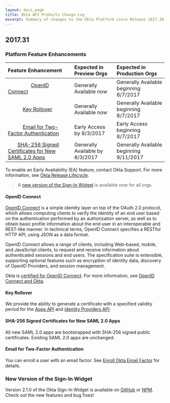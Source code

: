 ```yaml
---
layout: docs_page
title: Okta API Products Change Log
excerpt: Summary of changes to the Okta Platform since Release 2017.30
---
```


## 2017.31

### Platform Feature Enhancements

| Feature Enhancement                                                               | Expected in Preview Orgs        | Expected in Production Orgs             |
|:----------------------------------------------------------------------------------|:--------------------------------|:----------------------------------------|
|                  [OpenID Connect](#openid-connect)                                                 | Generally Available now         | Generally Available beginning 8/7/2017  |
|            [Key Rollover](#key-rollover)                                                     | Generally Available now         | Generally Available beginning 8/7/2017  |
|            [Email for Two-Factor Authentication](#email-for-two-factor-authentication)       | Early Access by 8/3/2017        | Early Access beginning 8/7/2017         |
|        [SHA-256 Signed Certificates for New SAML 2.0 Apps](#sha-256-signed-certificates-for-new-saml-20-apps) | Generally Available by 8/3/2017 | Generally Available beginning 9/11/2017 |

To enable an Early Availability (EA) feature, contact Okta Support. For more information, see [Okta Release Lifecycle](https://developer.okta.com/docs/api/getting_started/releases-at-okta.html). 

> A [new version of the Sign-In Widget](#new-version-of-the-sign-in-widget) is available now for all orgs.

#### OpenID Connect
<!-- OKTA-132049  -->

[OpenID Connect](/docs/api/resources/oidc.html) is a simple identity layer on top of the OAuth 2.0 protocol, which allows computing clients to verify the identity of an end user based on the authentication performed by an authorization server, as well as to obtain basic profile information about the end user in an interoperable and REST-like manner. In technical terms, OpenID Connect specifies a RESTful HTTP API, using JSON as a data format.

OpenID Connect allows a range of clients, including Web-based, mobile, and JavaScript clients, to request and receive information about authenticated sessions and end users. The specification suite is extensible, supporting optional features such as encryption of identity data, discovery of OpenID Providers, and session management.

Okta is [certified for OpenID Connect](http://openid.net/certification/). For more information, see [OpenID Connect and Okta](/standards/OIDC/).

#### Key Rollover
<!-- OKTA-132045  -->

We provide the ability to generate a certificate with a specified validity period for the [Apps API](/docs/api/resources/apps.html) and [Identity Providers API](/docs/api/resources/idps.html).

#### SHA-256 Signed Certificates for New SAML 2.0 Apps

All new SAML 2.0 apps are bootstrapped with SHA-256 signed public certificates. Existing SAML 2.0 apps are unchanged.

#### Email for Two-Factor Authentication
<!-- OKTA-134593  -->

You can enroll a user with an email factor. See [Enroll Okta Email Factor](/docs/api/resources/factors.html#enroll-okta-email-factor) for details.

### New Version of the Sign-In Widget
<!-- (OKTA-132800) -->

Version 2.1.0 of the Okta Sign-In Widget is available on [GitHub](https://github.com/okta/okta-signin-widget/releases/tag/okta-signin-widget-2.1.0) or [NPM](https://www.npmjs.com/package/@okta/okta-signin-widget). Check out the new features and bug fixes!